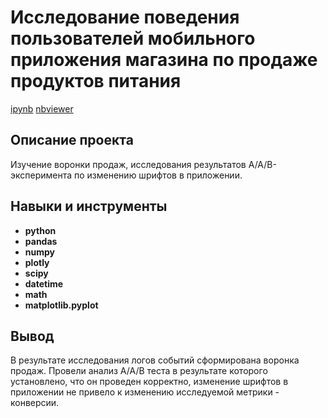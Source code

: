 # Исследование поведения пользователей мобильного приложения магазина по продаже продуктов питания

[ipynb](https://github.com/Askaront/Portfolio/blob/main/Advertising%20sources%20analysis/ad_sources.ipynb)
[nbviewer](https://nbviewer.org/github/Askaront/Portfolio/blob/main/Advertising%20sources%20analysis/ad_sources.ipynb?flush_cache=true)    

## Описание проекта

Изучение воронки продаж, исследования результатов A/A/B-эксперимента по изменению шрифтов в приложении.

## Навыки и инструменты

- **python**
- **pandas**
- **numpy**
- **plotly**
- **scipy**
- **datetime**
- **math**
- **matplotlib.pyplot**

## Вывод

В результате исследования логов событий сформирована воронка продаж. Провели анализ A/A/B теста в результате которого установлено, что он проведен корректно, изменение шрифтов в приложении не привело к изменению исследуемой метрики - конверсии.
